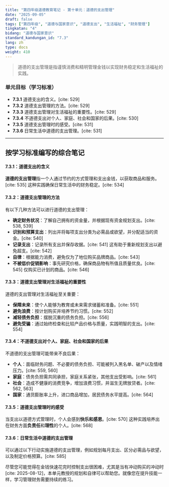 ```yaml
---
title: "第四年级道德教育笔记 - 第十单元：道德的支出管理"
date: "2025-09-05"
draft: false
tags: ["第四年级", "道德与国家意识", "道德支出", "生活福祉", "财务管理"]
tingkatan: "4"
bidang: "道德与国家意识"
standard_kandungan_id: "7.3"
lang: zh
type: docs
weight: 410
---
```


> 道德的支出管理是指谨慎消费和精明管理金钱以实现财务稳定和生活福祉的实践。

### 单元目标（学习标准）

  * **7.3.1** 道德支出的含义。[cite: 529]
  * **7.3.2** 道德支出管理的方法。[cite: 529]
  * **7.3.3** 道德支出管理对生活福祉的重要性。[cite: 529]
  * **7.3.4** 不道德支出对个人、家庭、社会和国家的后果。[cite: 530]
  * **7.3.5** 道德支出管理时的感受。[cite: 531]
  * **7.3.6** 日常生活中道德的支出管理。[cite: 531]

-----

## 按学习标准编写的综合笔记

#### 7.3.1：道德支出的含义

**道德的支出管理**指一个人通过节约的方式管理和支出金钱，以获取商品和服务。[cite: 535] 这种实践确保日常生活中的财务稳定。[cite: 534]

#### 7.3.2：道德支出管理的方法

有以下几种方法可以进行道德的支出管理：

  * **确定财务状况**：了解自己拥有的资金量，并根据现有资金规划支出。[cite: 538, 539]
  * **识别和预算支出**：列出并将每项支出分类为必需品或欲望，并分配适当的资金。[cite: 540]
  * **记录支出**：记录所有支出并保存收据。[cite: 541] 这有助于重新规划支出以避免超支。[cite: 542]
  * **自律**：根据能力消费，避免仅为了地位购买品牌商品。[cite: 543]
  * **不被低价促销影响**：事先研究价格，确保商品物有所值且质量优良。[cite: 545] 仅购买已计划的商品。[cite: 546]

#### 7.3.3：道德支出管理对生活福祉的重要性

道德的支出管理对生活福祉至关重要：

  * **保障未来**：使个人能够为教育或未来需求储蓄和准备。[cite: 551]
  * **避免浪费**：按计划购买并培养节约习惯。[cite: 552]
  * **减轻债务负担**：摆脱沉重的债务负担。[cite: 556]
  * **避免受骗**：通过始终检查和比较产品价格与质量，实践明智的支出。[cite: 554]

#### 7.3.4：不道德支出对个人、家庭、社会和国家的后果

不道德的支出管理可能带来不良后果：

  * **个人**：面临财务问题、不必要的债务负担、可能被列入黑名单、破产以及情绪压力。[cite: 559, 560]
  * **家庭**：债务负担需共同承担，家庭关系紧张，其他支出受影响。[cite: 561]
  * **社会**：造成不健康的消费竞争，增加浪费习惯，并滋生无牌放贷者。[cite: 562, 563]
  * **国家**：通货膨胀率上升，进口商品增加，居民债务水平提高。[cite: 564]

#### 7.3.5：道德支出管理时的感受

当支出以道德方式管理时，个人会感到**快乐和感恩**。[cite: 570] 这种实践培养出在财务方面**负责任**和**理性**的个人。[cite: 568]

#### 7.3.6：日常生活中道德的支出管理

可以通过以下行动实施道德的支出管理，例如规划每月支出、区分必需品与欲望，以及制定价格预算。[cite: 585]

尽管您可能觉得在金钱快速花完时控制支出很困难，尤其是当有冲动购买的冲动时[cite: 2025-08-12]，本单元教授的规划和自律可以帮助您。就像您在提升技能一样，学习管理财务需要持续的练习。